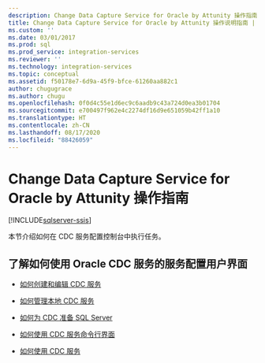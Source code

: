 ```yaml
---
description: Change Data Capture Service for Oracle by Attunity 操作指南
title: Change Data Capture Service for Oracle by Attunity 操作说明指南 | Microsoft Docs
ms.custom: ''
ms.date: 03/01/2017
ms.prod: sql
ms.prod_service: integration-services
ms.reviewer: ''
ms.technology: integration-services
ms.topic: conceptual
ms.assetid: f50178e7-6d9a-45f9-bfce-61260aa882c1
author: chugugrace
ms.author: chugu
ms.openlocfilehash: 0f0d4c55e1d6ec9c6aadb9c43a724d0ea3b01704
ms.sourcegitcommit: e700497f962e4c2274df16d9e651059b42ff1a10
ms.translationtype: HT
ms.contentlocale: zh-CN
ms.lasthandoff: 08/17/2020
ms.locfileid: "88426059"
---
```

# <a name="change-data-capture-service-for-oracle-by-attunity-how-to-guide"></a>Change Data Capture Service for Oracle by Attunity 操作指南

[!INCLUDE[sqlserver-ssis](../../includes/applies-to-version/sqlserver-ssis.md)]


  本节介绍如何在 CDC 服务配置控制台中执行任务。  
  
## <a name="learn-how-to-use-the-cdc-service-for-oracle-service-configuration-ui"></a>了解如何使用 Oracle CDC 服务的服务配置用户界面  
  
-   [如何创建和编辑 CDC 服务](../../integration-services/change-data-capture/how-to-create-and-edit-a-cdc-service.md)  
  
-   [如何管理本地 CDC 服务](../../integration-services/change-data-capture/how-to-manage-a-local-cdc-service.md)  
  
-   [如何为 CDC 准备 SQL Server](../../integration-services/change-data-capture/how-to-prepare-sql-server-for-cdc.md)  
  
-   [如何使用 CDC 服务命令行界面](../../integration-services/change-data-capture/how-to-use-the-cdc-service-command-line-interface.md)  
  
-   [如何使用 CDC 服务](../../integration-services/change-data-capture/how-to-work-with-cdc-services.md)  
  
  
